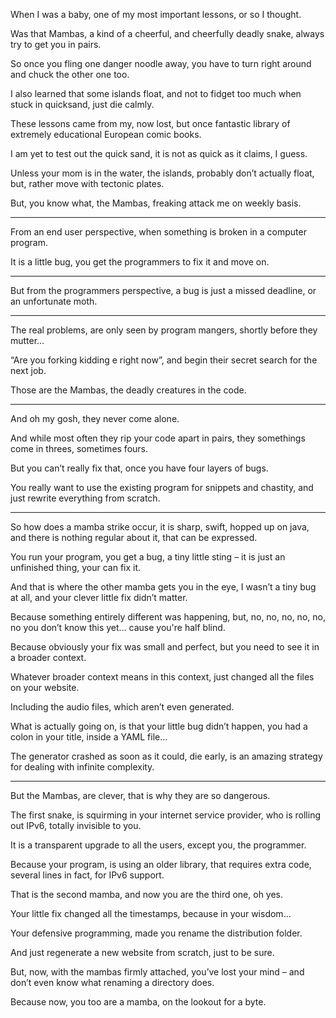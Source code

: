 When I was a baby,
one of my most important lessons, or so I thought.

Was that Mambas, a kind of a cheerful, and cheerfully deadly snake,
always try to get you in pairs.

So once you fling one danger noodle away,
you have to turn right around and chuck the other one too.

I also learned that some islands float,
and not to fidget too much when stuck in quicksand, just die calmly.

These lessons came from my, now lost,
but once fantastic library of extremely educational European comic books.

I am yet to test out the quick sand,
it is not as quick as it claims, I guess.

Unless your mom is in the water, the islands, probably don’t actually float,
but, rather move with tectonic plates.

But, you know what,
the Mambas, freaking attack me on weekly basis.

---

From an end user perspective,
when something is broken in a computer program.

It is a little bug,
you get the programmers to fix it and move on.

---

But from the programmers perspective,
a bug is just a missed deadline, or an unfortunate moth.

---

The real problems, are only seen by program mangers,
shortly before they mutter…

“Are you forking kidding e right now”,
and begin their secret search for the next job.

Those are the Mambas,
the deadly creatures in the code.

---

And oh my gosh,
they never come alone.

And while most often they rip your code apart in pairs,
they somethings come in threes, sometimes fours.

But you can’t really fix that,
once you have four layers of bugs.

You really want to use the existing program for snippets and chastity,
and just rewrite everything from scratch.

---

So how does a mamba strike occur, it is sharp, swift, hopped up on java,
and there is nothing regular about it, that can be expressed.

You run your program, you get a bug,
a tiny little sting – it is just an unfinished thing, your can fix it.

And that is where the other mamba gets you in the eye,
I wasn’t a tiny bug at all, and your clever little fix didn’t matter.

Because something entirely different was happening,
but, no, no, no, no, no, no you don’t know this yet… cause you're half blind.

Because obviously your fix was small and perfect,
but you need to see it in a broader context.

Whatever broader context means in this context,
just changed all the files on your website.

Including the audio files,
which aren’t even generated.

What is actually going on, is that  your little bug didn’t happen,
you had a colon in your title, inside a YAML file…

The generator crashed as soon as it could,
die early, is an amazing strategy for dealing with infinite complexity.

---

But the Mambas, are clever,
that is why they are so dangerous.

The first snake, is squirming in your internet service provider,
who is rolling out IPv6, totally invisible to you.

It is a transparent upgrade to all the users,
except you, the programmer.

Because your program, is using an older library,
that requires extra code, several lines in fact, for IPv6 support.

That is the second mamba,
and now you are the third one, oh yes.

Your little fix changed all the timestamps,
because in your wisdom…

Your defensive programming,
made you rename the distribution folder.

And just regenerate a new website from scratch,
just to be sure.

But, now, with the mambas firmly attached,
you’ve lost your mind – and don’t even know what renaming a directory does.

Because now, you too are a mamba,
on the lookout for a byte.
